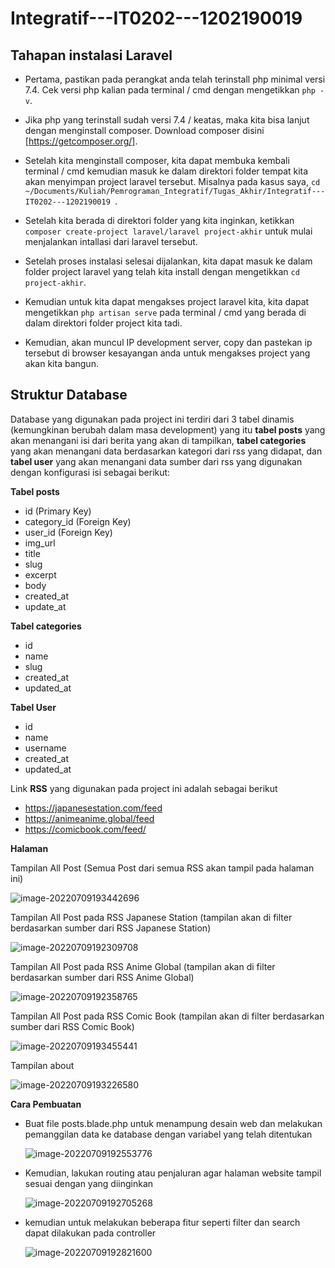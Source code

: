 # Integratif---IT0202---1202190019

## Tahapan instalasi Laravel

- Pertama, pastikan pada perangkat anda telah terinstall php minimal versi 7.4. Cek versi php kalian pada terminal / cmd dengan mengetikkan `php -v`.

- Jika php yang terinstall sudah versi 7.4 / keatas, maka kita bisa lanjut dengan menginstall composer. Download composer disini [https://getcomposer.org/].

- Setelah kita menginstall composer, kita dapat membuka kembali terminal / cmd kemudian masuk ke dalam direktori folder tempat kita akan menyimpan project laravel tersebut. Misalnya pada kasus saya, `cd ~/Documents/Kuliah/Pemrograman_Integratif/Tugas_Akhir/Integratif---IT0202---1202190019 `.

- Setelah kita berada di direktori folder yang kita inginkan, ketikkan `composer create-project laravel/laravel project-akhir` untuk mulai menjalankan intallasi dari laravel tersebut.

- Setelah proses instalasi selesai dijalankan, kita dapat masuk ke dalam folder project laravel yang telah kita install dengan mengetikkan `cd project-akhir`.

- Kemudian untuk kita dapat mengakses project laravel kita, kita dapat mengetikkan `php artisan serve` pada terminal / cmd yang berada di dalam direktori folder project kita tadi. 

- Kemudian, akan muncul IP development server, copy dan pastekan ip tersebut di browser kesayangan anda untuk mengakses project yang akan kita bangun. 

## Struktur Database

Database yang digunakan pada project ini terdiri dari 3 tabel dinamis (kemungkinan berubah dalam masa development) yang itu **tabel posts** yang akan menangani isi dari berita yang akan di tampilkan, **tabel categories** yang akan menangani data berdasarkan kategori dari rss yang didapat, dan **tabel user** yang akan menangani data sumber dari rss yang digunakan dengan konfigurasi isi sebagai berikut:

**Tabel posts**

- id (Primary Key)
- category_id (Foreign Key)
- user_id (Foreign Key)
- img_url
- title
- slug
- excerpt
- body
- created_at
- update_at

**Tabel categories**

- id
- name
- slug
- created_at
- updated_at

**Tabel User**

- id
- name
- username
- created_at
- updated_at

Link **RSS** yang digunakan pada project ini adalah sebagai berikut

- https://japanesestation.com/feed
- https://animeanime.global/feed
- https://comicbook.com/feed/

**Halaman**

Tampilan All Post (Semua Post dari semua RSS akan tampil pada halaman ini)

![image-20220709193442696](C:\Users\makba\AppData\Roaming\Typora\typora-user-images\image-20220709193442696.png)

Tampilan All Post pada RSS Japanese Station (tampilan akan di filter berdasarkan sumber dari RSS Japanese Station)

![image-20220709192309708](C:\Users\makba\AppData\Roaming\Typora\typora-user-images\image-20220709192309708.png)

Tampilan All Post pada RSS Anime Global (tampilan akan di filter berdasarkan sumber dari RSS Anime Global)

![image-20220709192358765](C:\Users\makba\AppData\Roaming\Typora\typora-user-images\image-20220709192358765.png)

Tampilan All Post pada RSS Comic Book (tampilan akan di filter berdasarkan sumber dari RSS Comic Book)

![image-20220709193455441](C:\Users\makba\AppData\Roaming\Typora\typora-user-images\image-20220709193455441.png)

Tampilan about

![image-20220709193226580](C:\Users\makba\AppData\Roaming\Typora\typora-user-images\image-20220709193226580.png)

**Cara Pembuatan**

- Buat file posts.blade.php untuk menampung desain web dan melakukan pemanggilan data ke database dengan variabel yang telah ditentukan

  ![image-20220709192553776](C:\Users\makba\AppData\Roaming\Typora\typora-user-images\image-20220709192553776.png)

- Kemudian, lakukan routing atau penjaluran agar halaman website tampil sesuai dengan yang diinginkan

  ![image-20220709192705268](C:\Users\makba\AppData\Roaming\Typora\typora-user-images\image-20220709192705268.png)

- kemudian untuk melakukan beberapa fitur seperti filter dan search dapat dilakukan pada controller

  ![image-20220709192821600](C:\Users\makba\AppData\Roaming\Typora\typora-user-images\image-20220709192821600.png)